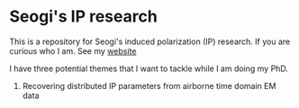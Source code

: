 Seogi's IP research
===================

This is a repository for Seogi's induced polarization (IP) research. 
If you are curious who I am. See my <a href="http://www.seogi.me/s/about.html">website</a>

I have three potential themes that I want to tackle while I am doing my PhD. 

<ol>
  <li> Recovering distributed IP parameters from airborne time domain EM data </li>
